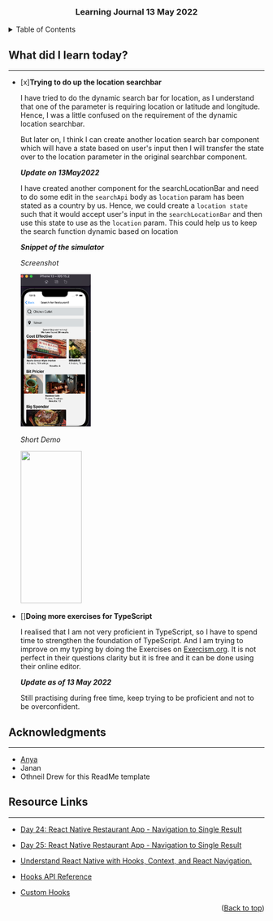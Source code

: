 <div id="top"></div>

<br />

<h3 align="center">Learning Journal 13 May 2022</h3>

<!-- TABLE OF CONTENTS -->
<details>
  <summary>Table of Contents</summary>
  <ul>
    <li><a href="#what-did-i-learn-today">What did I learn today?</a></li>
    <li><a href="#acknowledgments">Acknowledgments</a></li>
    <li><a href="#resource-links">Resource Links</a></li>
  </ul>
</details>

<!-- ABOUT THE PROJECT -->
## What did I learn today? ##
----
<!-- Type what you learnt here -->

- [x]**Trying to do up the location searchbar**

  I have tried to do the dynamic search bar for location, as I understand that one of the parameter is requiring location or latitude and longitude. Hence, I was a little confused on the requirement of the dynamic location searchbar.

  But later on, I think I can create another location search bar component which will have a state based on user's input then I will transfer the state over to the location parameter in the original searchbar component.

  ***Update on 13May2022*** 

  I have created another component for the searchLocationBar and need to do some edit in the `searchApi` body as `location` param has been stated as a country by us. Hence, we could create a `location state` such that it would accept user's input in the `searchLocationBar` and then use this state to use as the `location` param. This could help us to keep the search function dynamic based on location 

    ***Snippet of the simulator***

    *Screenshot*

    <img src ='./img/dynamicLocationSearch.png' height ='300' />

    *Short Demo*

    <img src = './img/demo.gif' width='50%' height = '300' />

- []**Doing more exercises for TypeScript**

  I realised that I am not very proficient in TypeScript, so I have to spend time to strengthen the foundation of TypeScript. And I am trying to improve on my typing by doing the Exercises on [Exercism.org](https://exercism.org/tracks/typescript/exercises). It is not perfect in their questions clarity but it is free and it can be done using their online editor.

  ***Update as of 13 May 2022***

  Still practising during free time, keep trying to be proficient and not to be overconfident.


<!-- ACKNOWLEDGMENTS -->
## Acknowledgments ##
----
* [Anya](https://github.com/huanganya/react-native-starter)
* Janan
* Othneil Drew for this ReadMe template

<!-- Resource Links -->
## Resource Links ##
----

* [Day 24: React Native Restaurant App - Navigation to Single Result](https://docs.google.com/document/d/1YHYjEg00tK1dWpwxV0v2FefcmLr-A1OfKVrpPw2DwDU/edit#heading=h.e9flh4v041dw)

* [Day 25: React Native Restaurant App - Navigation to Single Result](https://docs.google.com/document/d/1r1bZSt7AudY1e2cr7j6yAAILupXcYy-QbWT_WXlOefU/edit)

* [Understand React Native with Hooks, Context, and React Navigation.](https://nlbsg.udemy.com/course/the-complete-react-native-and-redux-course/learn/lecture/15706480#overview)

* [Hooks API Reference](https://reactjs.org/docs/hooks-reference.html)

* [Custom Hooks](https://reactjs.org/docs/hooks-custom.html)

<p align="right">(<a href="#top">Back to top</a>)</p>

